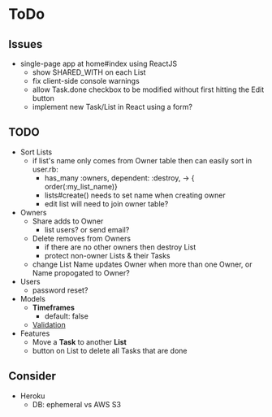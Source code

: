 # ToDo

## Issues
- single-page app at home#index using ReactJS
  - show SHARED_WITH on each List
  - fix client-side console warnings
  - allow Task.done checkbox to be modified without first hitting the Edit button
  - implement new Task/List in React using a form?

## TODO

- Sort Lists
  - if list's name only comes from Owner table then can easily sort in user.rb: 
    - has_many :owners, dependent: :destroy, -> { order(:my_list_name)}
    - lists#create() needs to set name when creating owner
    - edit list will need to join owner table?
- Owners
  - Share adds to Owner
    - list users?  or send email?
  - Delete removes from Owners
    - if there are no other owners then destroy List
    - protect non-owner Lists & their Tasks
  - change List Name updates Owner when more than one Owner, or Name propogated to Owner?
- Users
  - password reset?
- Models
  - **Timeframes**
    - default: false
  - [Validation](https://edgeguides.rubyonrails.org/active_record_validations.html)
- Features
  - Move a **Task** to another **List**
  - button on List to delete all Tasks that are done

## Consider

- Heroku
  - DB: ephemeral vs AWS S3
